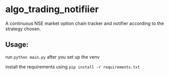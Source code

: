 # algo_trading_notifiier
A continuous NSE market option chain tracker and notifier according to the strategy chosen.

## Usage: 
run 
`python main.py`
after you set up the venv

install the requirements using
`pip install -r requirements.txt`